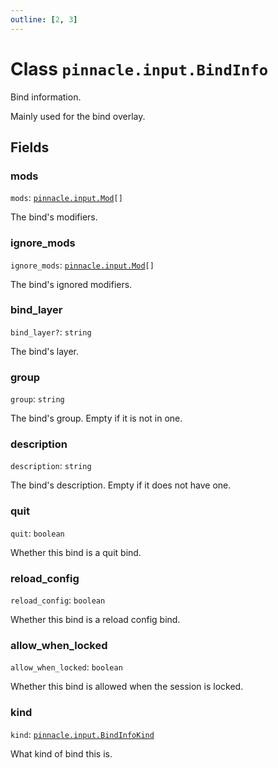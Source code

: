 ```yaml
---
outline: [2, 3]
---
```


# Class `pinnacle.input.BindInfo`


Bind information.

Mainly used for the bind overlay.

## Fields

### mods

`mods`: <code><a href="/lua-reference/main/enums/pinnacle.input.Mod">pinnacle.input.Mod</a>[]</code>

The bind's modifiers.

### ignore_mods

`ignore_mods`: <code><a href="/lua-reference/main/enums/pinnacle.input.Mod">pinnacle.input.Mod</a>[]</code>

The bind's ignored modifiers.

### bind_layer <Badge type="danger" text="nullable" />

`bind_layer?`: <code>string</code>

The bind's layer.

### group

`group`: <code>string</code>

The bind's group. Empty if it is not in one.

### description

`description`: <code>string</code>

The bind's description. Empty if it does not have one.

### quit

`quit`: <code>boolean</code>

Whether this bind is a quit bind.

### reload_config

`reload_config`: <code>boolean</code>

Whether this bind is a reload config bind.

### allow_when_locked

`allow_when_locked`: <code>boolean</code>

Whether this bind is allowed when the session is locked.

### kind

`kind`: <code><a href="/lua-reference/main/classes/pinnacle.input.BindInfoKind">pinnacle.input.BindInfoKind</a></code>

What kind of bind this is.


